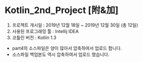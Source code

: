 # Kotlin_2nd_Project [附&加]

1. 프로젝트 개시일 : 2019년 12월 18일 ~ 2019년 12월 30일 (총 12일)
2. 사용된 프로그래밍 툴 : Intellij IDEA
3. 코틀린 버전 : Kotlin 1.3

+ part4의 소스파일은 양이 많아서 압축하여서 업로드 합니다.
+ 소스파일 백업본도 역시 압축하여서 업로드 했습니다.
